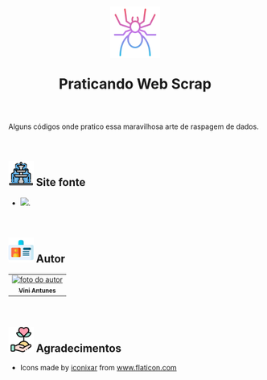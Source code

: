 <h1 align="center">
  <img src="images/spider.png" float="center" width=20%/>
  <p align="center"><strong align="center"> Praticando Web Scrap </strong></p>
</h1>

<br>

<p> Alguns códigos onde pratico essa maravilhosa arte de raspagem de dados. </p>

<br>

<h2><img src="images/fonte.png" width=50px/> Site fonte </h2>

<ul>
    <li><a href="https://www.zapimoveis.com.br/"><img src="https://assets.zap.com.br/assets/v5.92.1/zap.svg?b3f59ed8e7ccc42f6e8b44e5db9a746e" width=50px/></a>.</li>
</ul>

<br>

<h2><img src="images/cracha.png" width=50px/> Autor </h2>

<table>
  <tr>
    <td align="center"><a href="https://www.linkedin.com/in/vini-antunes/"><img src="https://avatars0.githubusercontent.com/u/57882903?s=460&u=caee8cc76060b036952e169feba0449f2d43519e&v=4" width="150px;" alt="foto do autor"/><br /><sub><b>Vini Antunes</b></sub></a><br /></td>
  <tr>
</table>

<br>

<h2><img src="images/agradecimento.png" width=50px/> Agradecimentos </h2>
<ul>
  <li><div>Icons made by <a href="" title="iconixar">iconixar</a> from <a href="https://www.flaticon.com/" title="Flaticon">www.flaticon.com</a></div></li>
</ul>
